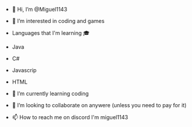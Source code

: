 - 👋 Hi, I’m @Miguel1143
- 👀 I’m interested in coding and games
- Languages that I'm learning 🎓
  
- Java
- C#
- Javascrip
- HTML
  
- 🌱 I’m currently learning coding
- 💞️ I’m looking to collaborate on anywere (unless you need to pay for it)
- 📫 How to reach me on discord I'm miguel1143

<!---
Miguel1143/Miguel1143 is a ✨ special ✨ repository because its `README.md` (this file) appears on your GitHub profile.
You can click the Preview link to take a look at your changes.
--->
